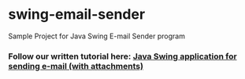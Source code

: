 # swing-email-sender
Sample Project for Java Swing E-mail Sender program
### Follow our written tutorial here: [Java Swing application for sending e-mail (with attachments)](https://www.codejava.net/coding/swing-application-for-sending-e-mail-with-attachments)
